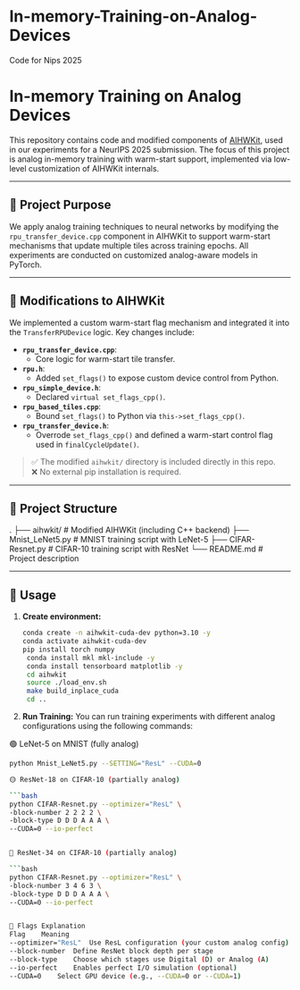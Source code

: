 # In-memory-Training-on-Analog-Devices
Code for Nips 2025
# In-memory Training on Analog Devices

This repository contains code and modified components of [AIHWKit](https://github.com/IBM/aihwkit), used in our experiments for a NeurIPS 2025 submission. The focus of this project is analog in-memory training with warm-start support, implemented via low-level customization of AIHWKit internals.

---

## 📌 Project Purpose

We apply analog training techniques to neural networks by modifying the `rpu_transfer_device.cpp` component in AIHWKit to support warm-start mechanisms that update multiple tiles across training epochs. All experiments are conducted on customized analog-aware models in PyTorch.

---

## 🔧 Modifications to AIHWKit

We implemented a custom warm-start flag mechanism and integrated it into the `TransferRPUDevice` logic. Key changes include:

- **`rpu_transfer_device.cpp`**:  
  - Core logic for warm-start tile transfer.
- **`rpu.h`**:  
  - Added `set_flags()` to expose custom device control from Python.
- **`rpu_simple_device.h`**:  
  - Declared `virtual set_flags_cpp()`.
- **`rpu_based_tiles.cpp`**:  
  - Bound `set_flags()` to Python via `this->set_flags_cpp()`.
- **`rpu_transfer_device.h`**:  
  - Overrode `set_flags_cpp()` and defined a warm-start control flag used in `finalCycleUpdate()`.

> ✅ The modified `aihwkit/` directory is included directly in this repo.  
> ❌ No external pip installation is required.

---

## 📁 Project Structure
.
├── aihwkit/ # Modified AIHWKit (including C++ backend)
├── Mnist_LeNet5.py # MNIST training script with LeNet-5
├── CIFAR-Resnet.py # CIFAR-10 training script with ResNet
└── README.md # Project description

---

## 🚀 Usage

1. **Create environment:**

   ```bash
   conda create -n aihwkit-cuda-dev python=3.10 -y
   conda activate aihwkit-cuda-dev
   pip install torch numpy
    conda install mkl mkl-include -y
    conda install tensorboard matplotlib -y
    cd aihwkit
    source ./load_env.sh
    make build_inplace_cuda
    cd ..
2. **Run Training:**
You can run training experiments with different analog configurations using the following commands:

🟢 LeNet-5 on MNIST (fully analog)

   ```bash
   python Mnist_LeNet5.py --SETTING="ResL" --CUDA=0

🟡 ResNet-18 on CIFAR-10 (partially analog)

   ```bash
   python CIFAR-Resnet.py --optimizer="ResL" \
   -block-number 2 2 2 2 \
   -block-type D D D A A A \
   --CUDA=0 --io-perfect


🔵 ResNet-34 on CIFAR-10 (partially analog)

   ```bash
   python CIFAR-Resnet.py --optimizer="ResL" \
   -block-number 3 4 6 3 \
   -block-type D D D A A A \
   --CUDA=0 --io-perfect


🧠 Flags Explanation
Flag	Meaning
--optimizer="ResL"	Use ResL configuration (your custom analog config)
--block-number	Define ResNet block depth per stage
--block-type	Choose which stages use Digital (D) or Analog (A)
--io-perfect	Enables perfect I/O simulation (optional)
--CUDA=0	Select GPU device (e.g., --CUDA=0 or --CUDA=1)
